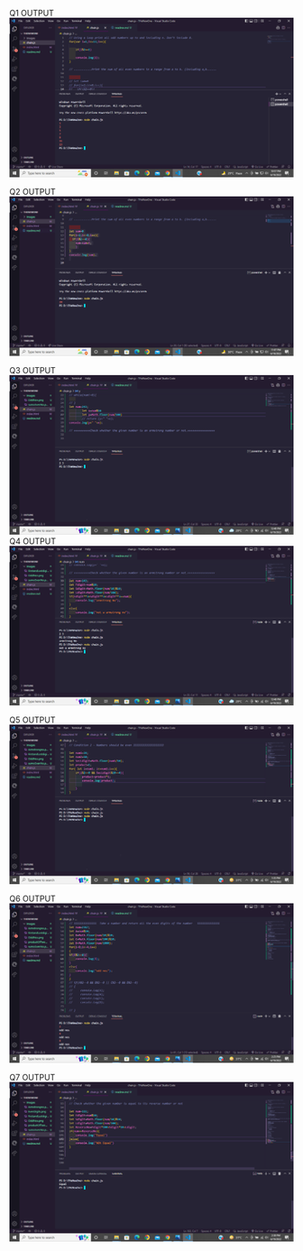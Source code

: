 Q1 OUTPUT
 <img src="Images\OddNos.png" alt="">
 
 Q2 OUTPUT
 <img src="Images\sumoEvenNo.png" alt="">

 Q3 OUTPUT
 <img src="Images\FirstandLastdigit.png" alt="">
 Q4 OUTPUT
  <img src="Images\Armstrongno.png" alt="">


Q5 OUTPUT
<img src="Images\productOfTwoNos.png" alt="">


Q6 OUTPUT
<img src="Images\EvenDigits.png" alt="">

Q7 OUTPUT
<img src="Images\ReverseNo.png" alt="">

